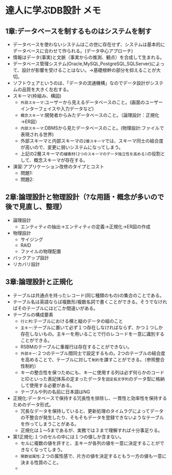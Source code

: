 # 達人に学ぶDB設計 メモ

## 1章:データベースを制するものはシステムを制す
* データベースを使わないシステムはこの世に存在せず、システムは基本的にデータベースに合わせて作られる。(データ中心アプローチ)
* 情報はデータ(事実)と文脈（事実からの推測、観点）を合成して生まれる。
* データベース管理システム(Oracle,MySQL,PostgreSQL,SQLServer)によって、設計が影響を受けることはない。→基礎根幹の部分を抑えることが大切。
* ソフトウェアというのは、「データの流通機構」なのでデータ設計がシステムの品質を大きく左右する。
* スキーマ(枠組み、構図)
  * ``外部スキーマ``:ユーザーから見えるデータベースのこと。(画面のユーザーインターフェイスや入力データなど)
  * ``概念スキーマ``:開発者からみたデータベースのこと。（論理設計：正規化→ER図）
  * ``内部スキーマ``:DBMSから見たデータベースのこと。(物理設計:ファイルで表現される世界)
  * 外部スキーマと内部スキーマの``2層スキーマ``では、スキーマ同士の結合度が高いので、変更に弱いシステムになってしまう。
  * 上記の2層スキーマの``緩衝材(2つのスキーマのデータ独立性を高める)``の役割として、概念スキーマが存在する。
* 演習:アプリケーション改修のタイプとコスト
  * 問題1:
  * 問題2:
 
## 2章:論理設計と物理設計（?な用語・概念が多いので後で見直し、整理）
* 論理設計
  * エンティティの抽出→エンティティの定義→正規化→ER図の作成
* 物理設計
  * サイジング
  * RAID
  * ファイルの物理配置
* バックアップ設計
* リカバリ設計

## 3章:論理設計と正規化
* テーブルは共通点を持ったレコード(同じ種類のもの)の集合のことである。
* テーブル名は英語ならば複数形/複数名詞で書くことができる。そうでなければそのテーブルにはどこか間違いがある。
* テーブルの構成要素
  * ``行と列``:テーブルにおける横と縦のデータの組のこと 
  * ``主キー``:テーブルに置いて必ず１つ存在しなければならず、かつ１つしか存在しないもの。主キーを用いることで行のレコードを一意に識別することができる。
  * RSBMのテーブルに重複行は存在することができない。
  * ``外部キー``:２つのテーブル間同士で設定するもの。2つのテーブルの結合度を高めることで、テーブルに対して``制約``を課すことができる。（参照整合性制約）
  * キーの整合性を保つためにも、キーに使用する列は必ず何らかのコードとIDといった表記体系の定まったデータを``固定長文字列``のデータ型に格納して使用する必要がある。
  * テーブルや列の名前に日本語はNG
* 正規化:データベースで保持する冗長性を排除し、一貫性と効率性を保持するためのデータ形式。
  * 冗長なデータを保持していると、更新処理のタイムラグによってデータの不整合が発生したり、そもそもデータを登録できないようなテーブルを作ってしまうことがある。
  * 正規化は１〜5まであるが、実務では３まで理解すれば十分事足りる。
* 第1正規化:１つのセルの中には１つの値しか含まない。
  * セルに複数の値を許すと、主キーが各列の値を一意に決定することができなくなってしまう。
  * ``関数従属性``:２つの属性感で、片方の値を決定するともう一方の値も一意に決まる性質のこと。
  * 

